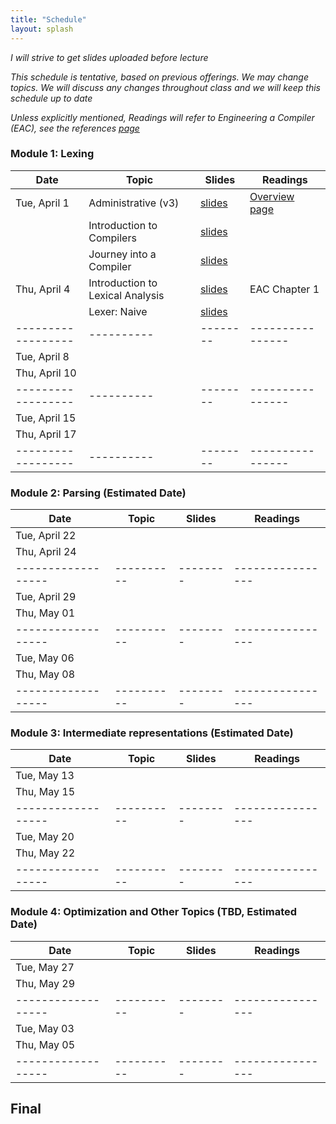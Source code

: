```yaml
---
title: "Schedule"
layout: splash
---
```


_I will strive to get slides uploaded before lecture_

_This schedule is tentative, based on previous offerings. We may change topics. We will discuss any changes throughout class and we will keep this schedule up to date_

_Unless explicitly mentioned, Readings will refer to Engineering a Compiler (EAC), see the references [page](https://sorensenucsc.github.io/CSE110A-sp2024/references.html)_


### Module 1: Lexing   

| Date             | Topic    | Slides |   Readings
|------------------|----------|--------|----------------   
| Tue, April 1     | Administrative (v3) | [slides](./PDFS/C110-01A-Admin-v3.pdf) | [Overview page](https://siero.github.io/CSE110A-sp2025/overview.html) |
| 				   | Introduction to Compilers | [slides](./PDFS/C110-01B-Intro2Compilers1.pdf) | 
| 				   | Journey into a Compiler | [slides](./PDFS/C110-02A-Journey-Into-A-Compiler.pdf) | 
| Thu, April 4     | Introduction to Lexical Analysis  | [slides](./PDFS/C110-01C-Intro2Compilers2.pdf) | EAC Chapter 1
| 				   | Lexer: Naive      | [slides](./PDFS/C110-03A-lexers-naive.pdf) | 
|------------------|----------|--------|----------------   
| Tue, April 8     | <TBD>    | <TBD>  | <TBD> 
| Thu, April 10    | <TBD>    | <TBD>  | <TBD> 
|------------------|----------|--------|----------------
| Tue, April 15    | <TBD>    | <TBD>  | <TBD> 
| Thu, April 17    | <TBD>    | <TBD>  | <TBD> 
|------------------|----------|--------|----------------

### Module 2: Parsing  (Estimated Date) 

| Date             | Topic    | Slides |   Readings
|------------------|----------|--------|----------------
| Tue, April 22    | <TBD>    | <TBD>  | <TBD> 
| Thu, April 24    | <TBD>    | <TBD>  | <TBD> 
|------------------|----------|--------|----------------
| Tue, April 29    | <TBD>    | <TBD>  | <TBD> 
| Thu, May 01      | <TBD>    | <TBD>  | <TBD> 
|------------------|----------|--------|----------------
| Tue, May 06      | <TBD>    | <TBD>  | <TBD> 
| Thu, May 08      | <TBD>    | <TBD>  | <TBD> 
|------------------|----------|--------|----------------

### Module 3: Intermediate representations (Estimated Date) 

| Date             | Topic    | Slides |   Readings
|------------------|----------|--------|----------------
| Tue, May 13      | <TBD>    | <TBD>  | <TBD> 
| Thu, May 15      | <TBD>    | <TBD>  | <TBD> 
|------------------|----------|--------|----------------
| Tue, May 20      | <TBD>    | <TBD>  | <TBD> 
| Thu, May 22      | <TBD>    | <TBD>  | <TBD> 
|------------------|----------|--------|----------------

### Module 4: Optimization and Other Topics (TBD, Estimated Date)   

| Date             | Topic    | Slides |   Readings
|------------------|----------|--------|----------------
| Tue, May 27      | <TBD>    | <TBD>  | <TBD> 
| Thu, May 29      | <TBD>    | <TBD>  | <TBD> 
|------------------|----------|--------|----------------
| Tue, May 03      | <TBD>    | <TBD>  | <TBD> 
| Thu, May 05      | <TBD>    | <TBD>  | <TBD> 
|------------------|----------|--------|----------------

## Final


